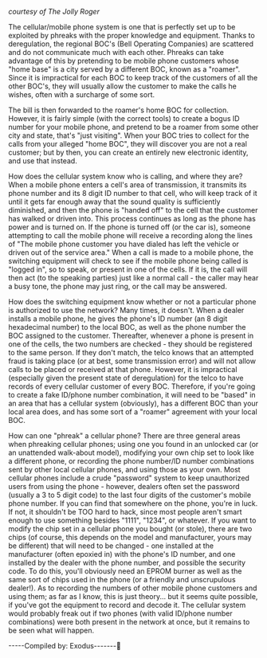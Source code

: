 _courtesy of The  Jolly Roger_


The cellular/mobile phone system is one that is perfectly set up to be
exploited by phreaks with the proper knowledge and equipment.  Thanks to
deregulation, the regional BOC's (Bell Operating Companies) are scattered
and do not communicate much with each other.  Phreaks can take advantage of
this by pretending to be mobile phone customers whose "home base" is a city
served by a different BOC, known as a "roamer".  Since it is impractical
for each BOC to keep track of the customers of all the other BOC's, they
will usually allow the customer to make the calls he wishes, often with a
surcharge of some sort.

The bill is then forwarded to the roamer's home BOC for collection.
However, it is fairly simple (with the correct tools) to create a bogus ID
number for your mobile phone, and pretend to be a roamer from some other
city and state, that's "just visiting".  When your BOC tries to collect for
the calls from your alleged "home BOC", they will discover you are not a
real customer; but by then, you can create an entirely new electronic
identity, and use that instead. 

How does the cellular system know who is calling, and where they are?
When a mobile phone enters a cell's area of transmission, it transmits its
phone number and its 8 digit ID number to that cell, who will keep track of
it until it gets far enough away that the sound quality is sufficiently
diminished, and then the phone is "handed off" to the cell that the customer
has walked or driven into.  This process continues as long as the phone has
power and is turned on.  If the phone is turned off (or the car is), someone
attempting to call the mobile phone will receive a recording along the
lines of "The mobile phone customer you have dialed has left the vehicle
or driven out of the service area."   When a call is made to a mobile phone,
the switching equipment will check to see if the mobile phone being called is
"logged in", so to speak, or present in one of the cells.  If it is, the
call will then act (to the speaking parties) just like a normal call - the
caller may hear a busy tone, the phone may just ring, or the call may be
answered. 

How does the switching equipment know whether or not a particular
phone is authorized to use the network?  Many times, it doesn't.  When a
dealer installs a mobile phone, he gives the phone's ID number (an 8 digit
hexadecimal number) to the local BOC, as well as the phone number the BOC
assigned to the customer.  Thereafter, whenever a phone is present in one
of the cells, the two numbers are checked - they should be registered to
the same person.  If they don't match, the telco knows that an attempted
fraud is taking place (or at best, some transmission error) and will not
allow calls to be placed or received at that phone.  However, it is
impractical (especially given the present state of deregulation) for the
telco to have records of every cellular customer of every BOC.  Therefore,
if you're going to create a fake ID/phone number combination, it will need
to be "based" in an area that has a cellular system (obviously), has a
different BOC than your local area does, and has some sort of a "roamer"
agreement with your local BOC.

How can one "phreak" a cellular phone?  There are three general areas
when phreaking cellular phones; using one you found in an unlocked car
(or an unattended walk-about model), modifying your own chip set to look
like a different phone, or recording the phone number/ID number combinations
sent by other local cellular phones, and using those as your own.  Most
cellular phones include a crude "password" system to keep unauthorized
users from using the phone - however, dealers often set the password 
(usually a 3 to 5 digit code) to the last four digits of the customer's
mobile phone number.  If you can find that somewhere on the phone, you're
in luck.  If not, it shouldn't be TOO hard to hack, since most people
aren't smart enough to use something besides "1111", "1234", or whatever.
If you want to modify the chip set in a cellular phone you bought
(or stole), there are two chips (of course, this depends on the model and
manufacturer, yours may be different) that will need to be changed - one
installed at the manufacturer (often epoxied in) with the phone's ID
number, and one installed by the dealer with the phone number, and possible
the security code.  To do this, you'll obviously need an EPROM burner
as well as the same sort of chips used in the phone (or a friendly and
unscrupulous dealer!).  As to recording the numbers of other mobile phone
customers and using them; as far as I know, this is just theory... but it
seems quite possible, if you've got the equipment to record and decode it.
The cellular system would probably freak out if two phones (with valid
ID/phone number combinations) were both present in the network at once,
but it remains to be seen what will happen.

-----Compiled by: Exodus-------